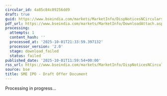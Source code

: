 ```yaml
---
circular_id: 4a85c84c09256dd9
draft: true
guid: https://www.bseindia.com/markets/MarketInfo/DispNoticesNCirculars.aspx?Noticeid={B3E81769-C6AE-48AF-BF13-4D890E87A06F}&noticeno=20251001-34&dt=10/01/2025&icount=34&totcount=83&flag=0
pdf_url: https://www.bseindia.com/markets/MarketInfo/DownloadAttach.aspx?id=20251001-34&attachedId=
processing:
  attempts: 1
  content_hash: ''
  processed_at: '2025-10-01T21:33:59.397132'
  processor_version: '2.0'
  stage: download_failed
  status: failed
published_date: '2025-10-01T11:59:54+00:00'
rss_url: https://www.bseindia.com/markets/MarketInfo/DispNoticesNCirculars.aspx?Noticeid={B3E81769-C6AE-48AF-BF13-4D890E87A06F}&noticeno=20251001-34&dt=10/01/2025&icount=34&totcount=83&flag=0
source: bse
title: SME IPO - Draft Offer Document
---
```


Processing in progress...